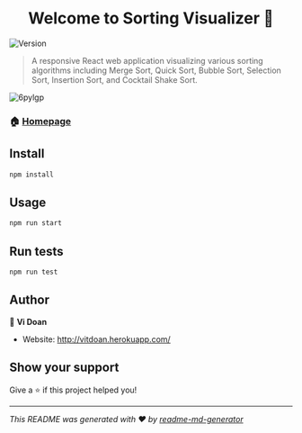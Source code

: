 <h1 align="center">Welcome to Sorting Visualizer 👋</h1>

  <img align="center" alt="Version" src="https://img.shields.io/badge/version-0.1.0-blue.svg?cacheSeconds=2592000" />

> A responsive React web application visualizing various sorting algorithms including Merge Sort, Quick Sort, Bubble Sort, Selection Sort, Insertion Sort, and Cocktail Shake Sort.

![6pylgp](https://user-images.githubusercontent.com/106452170/184562980-1aa23c70-758c-46e3-983e-04e7f4d2f751.gif)



### 🏠 [Homepage](https://vitdoan.github.io/vitdoan.github.io/)

## Install

```sh
npm install
```

## Usage

```sh
npm run start
```

## Run tests

```sh
npm run test
```

## Author

👤 **Vi Doan**

* Website: http://vitdoan.herokuapp.com/

## Show your support

Give a ⭐️ if this project helped you!

***
_This README was generated with ❤️ by [readme-md-generator](https://github.com/kefranabg/readme-md-generator)_
